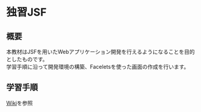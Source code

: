 # 独習JSF



## 概要

本教材はJSFを用いたWebアプリケーション開発を行えるようになることを目的としたものです。  
学習手順に沿って開発環境の構築、Faceletsを使った画面の作成を行います。



## 学習手順

[Wiki](https://github.com/sitoolkit/self-learning-jsf/wiki)を参照

